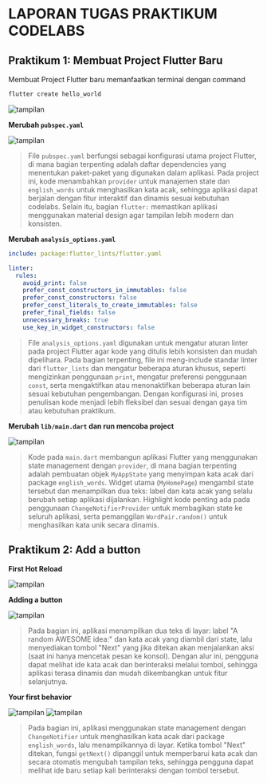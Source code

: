 # LAPORAN TUGAS PRAKTIKUM CODELABS

## Praktikum 1: Membuat Project Flutter Baru

Membuat Project Flutter baru memanfaatkan terminal dengan command 
```bash
flutter create hello_world
```
![tampilan](images/00.png)

**Merubah `pubspec.yaml`**

![tampilan](images/01.png)

> File `pubspec.yaml` berfungsi sebagai konfigurasi utama project Flutter, di mana bagian terpenting adalah daftar dependencies yang menentukan paket-paket yang digunakan dalam aplikasi. Pada project ini, kode menambahkan `provider` untuk manajemen state dan `english_words` untuk menghasilkan kata acak, sehingga aplikasi dapat berjalan dengan fitur interaktif dan dinamis sesuai kebutuhan codelabs. Selain itu, bagian `flutter:` memastikan aplikasi menggunakan material design agar tampilan lebih modern dan konsisten.

**Merubah `analysis_options.yaml`**

```yaml
include: package:flutter_lints/flutter.yaml

linter:
  rules:
    avoid_print: false
    prefer_const_constructors_in_immutables: false
    prefer_const_constructors: false
    prefer_const_literals_to_create_immutables: false
    prefer_final_fields: false
    unnecessary_breaks: true
    use_key_in_widget_constructors: false
```
> File `analysis_options.yaml` digunakan untuk mengatur aturan linter pada project Flutter agar kode yang ditulis lebih konsisten dan mudah dipelihara. Pada bagian terpenting, file ini meng-include standar linter dari `flutter_lints` dan mengatur beberapa aturan khusus, seperti mengizinkan penggunaan `print`, mengatur preferensi penggunaan `const`, serta mengaktifkan atau menonaktifkan beberapa aturan lain sesuai kebutuhan pengembangan. Dengan konfigurasi ini, proses penulisan kode menjadi lebih fleksibel dan sesuai dengan gaya tim atau kebutuhan praktikum.

**Merubah `lib/main.dart` dan run mencoba project**

![tampilan](images/02.png)

> Kode pada `main.dart` membangun aplikasi Flutter yang menggunakan state management dengan `provider`, di mana bagian terpenting adalah pembuatan objek `MyAppState` yang menyimpan kata acak dari package `english_words`. Widget utama (`MyHomePage`) mengambil state tersebut dan menampilkan dua teks: label dan kata acak yang selalu berubah setiap aplikasi dijalankan. Highlight kode penting ada pada penggunaan `ChangeNotifierProvider` untuk membagikan state ke seluruh aplikasi, serta pemanggilan `WordPair.random()` untuk menghasilkan kata unik secara dinamis.

## Praktikum 2: Add a button

**First Hot Reload**

![tampilan](images/03.png)

**Adding a button**

![tampilan](images/04.png)

> Pada bagian ini, aplikasi menampilkan dua teks di layar: label "A random AWESOME idea:" dan kata acak yang diambil dari state, lalu menyediakan tombol "Next" yang jika ditekan akan menjalankan aksi (saat ini hanya mencetak pesan ke konsol). Dengan alur ini, pengguna dapat melihat ide kata acak dan berinteraksi melalui tombol, sehingga aplikasi terasa dinamis dan mudah dikembangkan untuk fitur selanjutnya.

**Your first behavior**

![tampilan](images/05.png)
![tampilan](images/06.gif)

> Pada bagian ini, aplikasi menggunakan state management dengan `ChangeNotifier` untuk menghasilkan kata acak dari package `english_words`, lalu menampilkannya di layar. Ketika tombol "Next" ditekan, fungsi `getNext()` dipanggil untuk memperbarui kata acak dan secara otomatis mengubah tampilan teks, sehingga pengguna dapat melihat ide baru setiap kali berinteraksi dengan tombol tersebut.